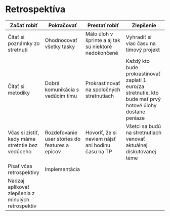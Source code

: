 # Retrospektíva

| **Začať robiť** | **Pokračovať** | **Prestať robiť** | **Zlepšenie** |
|-----------------|----------------|-------------------|---------------|
| Čítať si poznámky zo stretnutí  | Ohodnocovať všetky tasky | Málo úloh v šprinte a aj tak sú niektoré nedokončené | Vyhradiť si viac času na tímový projekt |
| Čítať si metodiky | Dobrá komunikácia s vedúcim tímu | Prokrastinovať na spoločných stretnutiach| Každý kto bude prokrastinovať zaplatí 1 euro/za stretnutie, kto bude mať prvý hotové úlohy dostane peniaze |
| Včas si zistiť, kedy máme stretntie bez vedúceho | Rozdeľovanie user stories do features a epicov | Hovoriť, že si neviem nájsť ani hodinu času na TP | Všetci sa budú na stretnutiach venovať aktuálnej diskutovanej téme |
| Písať včas retrospektívy | Implementácia | | |
| Naozaj aplikovať zlepšenia z minulých  retrospektív | | | |
